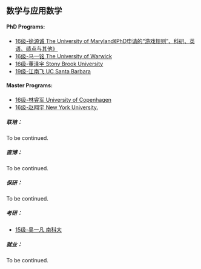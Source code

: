 ## 数学与应用数学

#### PhD Programs:

* [16级-徐源诚 The University of Maryland《PhD申请的“游戏规则”、科研、英语、绩点与其他》](grad-application/math/applied-mathematics/[US]-16-xuyuancheng.md)
* [16级-马一铭 The University of Warwick](grad-application/math/applied-mathematics/[UK]-16-mayiming.md)
* [16级-董泽宇 Stony Brook University](grad-application/math/applied-mathematics/[US]-16-dongzeyu.md)
* [19级-江南飞 UC Santa Barbara](grad-application/math/applied-mathematics/[US]-19-jiangnanfei.md)

#### Master Programs:

- [16级-林睿军 University of Copenhagen](grad-application/math/applied-mathematics/[DNK]-16-linruijun.md)
- [16级-赵翔宇 New York University.](grad-application/math/applied-mathematics/[US]-16-zhaoxiangyu.md)

##### 联培：

To be continued.

##### 直博：

To be continued.

##### 保研：

To be continued.

##### 考研：

- [15级-吴一凡 南科大](grad-application/math/applied-mathematics/[CN]-15-wuyifan.md)

##### 就业：

To be continued.
